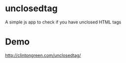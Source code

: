 # unclosedtag
A simple js app to check if you have unclosed HTML tags
# Demo
http://clintongreen.com/unclosedtag/

